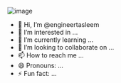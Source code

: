 ![image](https://github.com/user-attachments/assets/e62fb93c-b417-4c2c-8234-7d89e8467e4e)





- 👋 Hi, I’m @engineertasleem
- 👀 I’m interested in ...
- 🌱 I’m currently learning ...
- 💞️ I’m looking to collaborate on ...
- 📫 How to reach me ...
- 😄 Pronouns: ...
- ⚡ Fun fact: ...

<!---
engineertasleem/engineertasleem is a ✨ special ✨ repository because its `README.md` (this file) appears on your GitHub profile.
You can click the Preview link to take a look at your changes.
--->
